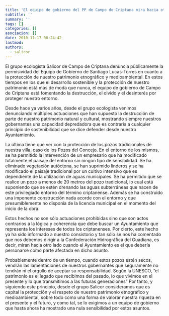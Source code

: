 ```yaml
---
title: 'El equipo de gobierno del PP de Campo de Criptana mira hacia otro lado mientras se degrada el patrimonio cultural, etnográfico y medioambiental del municipio '
subtitle: ''
summary: ''
tags: []
categories: []
asociacion: []
date: 2010-11-17 08:24:42
lastmod:
authors: 
  - salicor
---
```


El grupo ecologista Salicor de Campo de Criptana denuncia públicamente la permisividad del Equipo de Gobierno de Santiago Lucas-Torres en cuanto a la protección de nuestro patrimonio etnográfico y medioambiental. En estos tiempos en los que el desarrollo sostenible y la protección de nuestro patrimonio está más de moda que nunca, el equipo de gobierno de Campo de Criptana está fomentando la destrucción, el olvido y el desinterés  por proteger nuestro entorno.

Desde hace ya varios años, desde el grupo ecologista venimos denunciando múltiples actuaciones que han supuesto la destrucción de parte de nuestro patrimonio natural y cultural, mostrando siempre nuestros gobernantes una capacidad depredadora que es contraria a cualquier principio de sostenibilidad que se dice defender desde nuestro Ayuntamiento.

La última tiene que ver con la protección de los pozos tradicionales de nuestra villa, caso de los Pozos del Concejo. En el entorno de los mismos, se ha permitido la intervención de un empresario que ha modificado totalmente el paisaje del entorno sin ningún tipo de sensibilidad. Se ha eliminado vegetación autóctona, se han suprimido linderos y se ha modificado el paisaje tradicional por un cultivo intensivo que es dependiente de la utilización de aguas municipales. 
Se ha permitido que se realice un pozo a menos de 20 metros del pozo tradicional, lo cual está suponiendo que se estén drenando las aguas subterráneas que nacen de este privilegiado entorno del término criptanense. Además se ha construido una imponente construcción nada acorde con el entorno y que presumiblemente no disponía de la licencia municipal en el momento del inicio de la obra.

Estos hechos no son sólo actuaciones prohibidas sino que son actos contrarios a la lógica y coherencia que debe buscar un Ayuntamiento que representa los intereses de todos los criptanenses. Por cierto, este hecho ya ha sido informado a nuestro consistorio y tan sólo se nos ha comentado que nos debemos dirigir a la Confederación Hidrográfica del Guadiana, es decir, miran hacia otro lado cuando el Ayuntamiento es el que debería personarse como parte afectada en dicho asunto.

Probablemente dentro de un tiempo, cuando estos pozos estén secos, vendrán las lamentaciones de nuestros gobernantes que seguramente no tendrán ni el orgullo de aceptar su responsabilidad.
Según la UNESCO, “el patrimonio es el legado que recibimos del pasado, lo que vivimos en el presente y lo que transmitimos a las futuras generaciones” Por tanto, y siguiendo este principio, desde el grupo Salicor consideramos que es capital la protección y el respeto de nuestro patrimonio etnográfico y medioambiental, sobre todo como una forma de valorar nuestra riqueza en el presente y el futuro, y como tal, se lo exigimos a un equipo de gobierno que hasta ahora ha mostrado una nula sensibilidad por estos asuntos.
